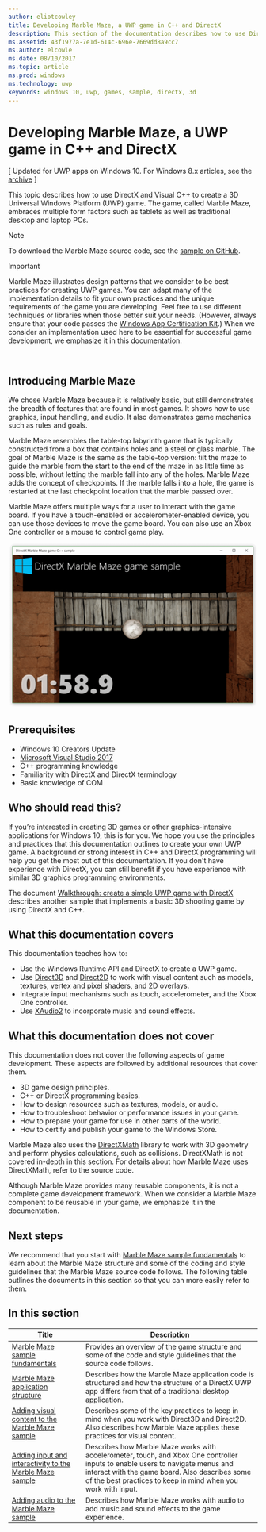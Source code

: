 ```yaml
---
author: eliotcowley
title: Developing Marble Maze, a UWP game in C++ and DirectX
description: This section of the documentation describes how to use DirectX and Visual C++ to create a 3D Universal Windows Platform (UWP) game.
ms.assetid: 43f1977a-7e1d-614c-696e-7669dd8a9cc7
ms.author: elcowle
ms.date: 08/10/2017
ms.topic: article
ms.prod: windows
ms.technology: uwp
keywords: windows 10, uwp, games, sample, directx, 3d
---
```


# Developing Marble Maze, a UWP game in C++ and DirectX


\[ Updated for UWP apps on Windows 10. For Windows 8.x articles, see the [archive](http://go.microsoft.com/fwlink/p/?linkid=619132) \]


This topic describes how to use DirectX and Visual C++ to create a 3D Universal Windows Platform (UWP) game. The game, called Marble Maze, embraces multiple form factors such as tablets as well as traditional desktop and laptop PCs.

> [!NOTE]
> To download the Marble Maze source code, see the [sample on GitHub](http://go.microsoft.com/fwlink/?LinkId=624011).

> [!IMPORTANT]
> Marble Maze illustrates design patterns that we consider to be best practices for creating UWP games. You can adapt many of the implementation details to fit your own practices and the unique requirements of the game you are developing. Feel free to use different techniques or libraries when those better suit your needs. (However, always ensure that your code passes the [Windows App Certification Kit](https://docs.microsoft.com/windows/uwp/debug-test-perf/windows-app-certification-kit).) When we consider an implementation used here to be essential for successful game development, we emphasize it in this documentation.

 

## Introducing Marble Maze


We chose Marble Maze because it is relatively basic, but still demonstrates the breadth of features that are found in most games. It shows how to use graphics, input handling, and audio. It also demonstrates game mechanics such as rules and goals.

Marble Maze resembles the table-top labyrinth game that is typically constructed from a box that contains holes and a steel or glass marble. The goal of Marble Maze is the same as the table-top version: tilt the maze to guide the marble from the start to the end of the maze in as little time as possible, without letting the marble fall into any of the holes. Marble Maze adds the concept of checkpoints. If the marble falls into a hole, the game is restarted at the last checkpoint location that the marble passed over.

Marble Maze offers multiple ways for a user to interact with the game board. If you have a touch-enabled or accelerometer-enabled device, you can use those devices to move the game board. You can also use an Xbox One controller or a mouse to control game play.

![screen shot of the marble maze game.](images/marblemaze-2.png)

## Prerequisites


-   Windows 10 Creators Update
-   [Microsoft Visual Studio 2017](https://www.visualstudio.com/downloads/)
-   C++ programming knowledge
-   Familiarity with DirectX and DirectX terminology
-   Basic knowledge of COM

## Who should read this?


If you’re interested in creating 3D games or other graphics-intensive applications for Windows 10, this is for you. We hope you use the principles and practices that this documentation outlines to create your own UWP game. A background or strong interest in C++ and DirectX programming will help you get the most out of this documentation. If you don't have experience with DirectX, you can still benefit if you have experience with similar 3D graphics programming environments.

The document [Walkthrough: create a simple UWP game with DirectX](tutorial--create-your-first-metro-style-directx-game.md) describes another sample that implements a basic 3D shooting game by using DirectX and C++.

## What this documentation covers


This documentation teaches how to:

-   Use the Windows Runtime API and DirectX to create a UWP game.
-   Use [Direct3D](https://msdn.microsoft.com/library/windows/desktop/ff476080) and [Direct2D](https://msdn.microsoft.com/library/windows/desktop/dd370990) to work with visual content such as models, textures, vertex and pixel shaders, and 2D overlays.
-   Integrate input mechanisms such as touch, accelerometer, and the Xbox One controller.
-   Use [XAudio2](https://msdn.microsoft.com/library/windows/desktop/hh405049) to incorporate music and sound effects.

## What this documentation does not cover


This documentation does not cover the following aspects of game development. These aspects are followed by additional resources that cover them.

-   3D game design principles.
-   C++ or DirectX programming basics.
-   How to design resources such as textures, models, or audio.
-   How to troubleshoot behavior or performance issues in your game.
-   How to prepare your game for use in other parts of the world.
-   How to certify and publish your game to the Windows Store.

Marble Maze also uses the [DirectXMath](https://msdn.microsoft.com/library/windows/desktop/hh437833) library to work with 3D geometry and perform physics calculations, such as collisions. DirectXMath is not covered in-depth in this section. For details about how Marble Maze uses DirectXMath, refer to the source code.

Although Marble Maze provides many reusable components, it is not a complete game development framework. When we consider a Marble Maze component to be reusable in your game, we emphasize it in the documentation.

## Next steps


We recommend that you start with [Marble Maze sample fundamentals](marble-maze-sample-fundamentals.md) to learn about the Marble Maze structure and some of the coding and style guidelines that the Marble Maze source code follows. The following table outlines the documents in this section so that you can more easily refer to them.

## In this section


| Title                                                                                                                    | Description                                                                                                                                                                                                                                        |
|--------------------------------------------------------------------------------------------------------------------------|----------------------------------------------------------------------------------------------------------------------------------------------------------------------------------------------------------------------------------------------------|
| [Marble Maze sample fundamentals](marble-maze-sample-fundamentals.md)                                                   | Provides an overview of the game structure and some of the code and style guidelines that the source code follows.                                                                                                                                 |
| [Marble Maze application structure](marble-maze-application-structure.md)                                               | Describes how the Marble Maze application code is structured and how the structure of a DirectX UWP app differs from that of a traditional desktop application.                                                                                    |
| [Adding visual content to the Marble Maze sample](adding-visual-content-to-the-marble-maze-sample.md)                   | Describes some of the key practices to keep in mind when you work with Direct3D and Direct2D. Also describes how Marble Maze applies these practices for visual content.                                                                           |
| [Adding input and interactivity to the Marble Maze sample](adding-input-and-interactivity-to-the-marble-maze-sample.md) | Describes how Marble Maze works with accelerometer, touch, and Xbox One controller inputs to enable users to navigate menus and interact with the game board. Also describes some of the best practices to keep in mind when you work with input. |
| [Adding audio to the Marble Maze sample](adding-audio-to-the-marble-maze-sample.md)                                     | Describes how Marble Maze works with audio to add music and sound effects to the game experience.                                                                                                                                                  |

 

 

 





